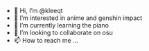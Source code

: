 - 👋 Hi, I’m @kleeqt
- 👀 I’m interested in anime and genshin impact
- 🌱 I’m currently learning the piano
- 💞️ I’m looking to collaborate on osu
- 📫 How to reach me ...

<!---
kleeqt/kleeqt is a ✨ special ✨ repository because its `README.md` (this file) appears on your GitHub profile.
You can click the Preview link to take a look at your changes.
--->
